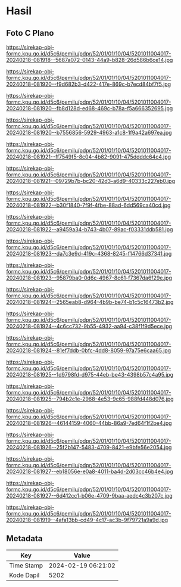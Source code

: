 # Hasil

## Foto C Plano

https://sirekap-obj-formc.kpu.go.id/d5c6/pemilu/pdpr/52/01/01/10/04/5201011004017-20240218-081918--5687a072-0143-44a9-b828-26d586b6ce14.jpg

https://sirekap-obj-formc.kpu.go.id/d5c6/pemilu/pdpr/52/01/01/10/04/5201011004017-20240218-081920--f9d682b3-d422-417e-869c-b7ecd84bf7f5.jpg

https://sirekap-obj-formc.kpu.go.id/d5c6/pemilu/pdpr/52/01/01/10/04/5201011004017-20240218-081920--fb8d128d-ed68-469c-b78a-f5a666352695.jpg

https://sirekap-obj-formc.kpu.go.id/d5c6/pemilu/pdpr/52/01/01/10/04/5201011004017-20240218-081920--b7556856-5929-4963-a1c8-1f9a42a697ea.jpg

https://sirekap-obj-formc.kpu.go.id/d5c6/pemilu/pdpr/52/01/01/10/04/5201011004017-20240218-081921--ff7549f5-8c04-4b82-9091-475ddddc64c4.jpg

https://sirekap-obj-formc.kpu.go.id/d5c6/pemilu/pdpr/52/01/01/10/04/5201011004017-20240218-081921--09729b7b-bc20-42d3-a6d9-40333c227eb0.jpg

https://sirekap-obj-formc.kpu.go.id/d5c6/pemilu/pdpr/52/01/01/10/04/5201011004017-20240218-081922--b30f1840-7f9f-4fbe-88ad-6dd569ca40cd.jpg

https://sirekap-obj-formc.kpu.go.id/d5c6/pemilu/pdpr/52/01/01/10/04/5201011004017-20240218-081922--a9459a34-b743-4b07-89ac-f03331ddb581.jpg

https://sirekap-obj-formc.kpu.go.id/d5c6/pemilu/pdpr/52/01/01/10/04/5201011004017-20240218-081923--da7c3e9d-419c-4368-8245-f14766d37341.jpg

https://sirekap-obj-formc.kpu.go.id/d5c6/pemilu/pdpr/52/01/01/10/04/5201011004017-20240218-081923--95879ba0-0d6c-4967-8c61-f7367da6f29e.jpg

https://sirekap-obj-formc.kpu.go.id/d5c6/pemilu/pdpr/52/01/01/10/04/5201011004017-20240218-081924--2565eab8-d964-4b9b-be74-b1c5c16473b2.jpg

https://sirekap-obj-formc.kpu.go.id/d5c6/pemilu/pdpr/52/01/01/10/04/5201011004017-20240218-081924--4c6cc732-9b55-4932-aa94-c38f1f9d5ece.jpg

https://sirekap-obj-formc.kpu.go.id/d5c6/pemilu/pdpr/52/01/01/10/04/5201011004017-20240218-081924--81ef7ddb-0bfc-4dd8-8059-97a75e6caa65.jpg

https://sirekap-obj-formc.kpu.go.id/d5c6/pemilu/pdpr/52/01/01/10/04/5201011004017-20240218-081925--1d9798fd-d975-44eb-be43-4398b57c4a95.jpg

https://sirekap-obj-formc.kpu.go.id/d5c6/pemilu/pdpr/52/01/01/10/04/5201011004017-20240218-081925--794b2c1e-2968-4e53-9c65-988fd448d076.jpg

https://sirekap-obj-formc.kpu.go.id/d5c6/pemilu/pdpr/52/01/01/10/04/5201011004017-20240218-081926--46144159-4060-44bb-86a9-7ed64f1f2be4.jpg

https://sirekap-obj-formc.kpu.go.id/d5c6/pemilu/pdpr/52/01/01/10/04/5201011004017-20240218-081926--25f2b147-5483-4709-8421-e9bfe56e2054.jpg

https://sirekap-obj-formc.kpu.go.id/d5c6/pemilu/pdpr/52/01/01/10/04/5201011004017-20240218-081927--eb18056e-e0a8-4011-ba4d-2d03cc46b4e4.jpg

https://sirekap-obj-formc.kpu.go.id/d5c6/pemilu/pdpr/52/01/01/10/04/5201011004017-20240218-081927--6d412cc1-b06e-4709-9baa-aedc4c3b207c.jpg

https://sirekap-obj-formc.kpu.go.id/d5c6/pemilu/pdpr/52/01/01/10/04/5201011004017-20240218-081919--4afa13bb-cd49-4c17-ac3b-9f79721a9a9d.jpg


## Metadata

| Key        | Value               |
| ---------- | ------------------- |
| Time Stamp | 2024-02-19 06:21:02 |
| Kode Dapil | 5202                |



